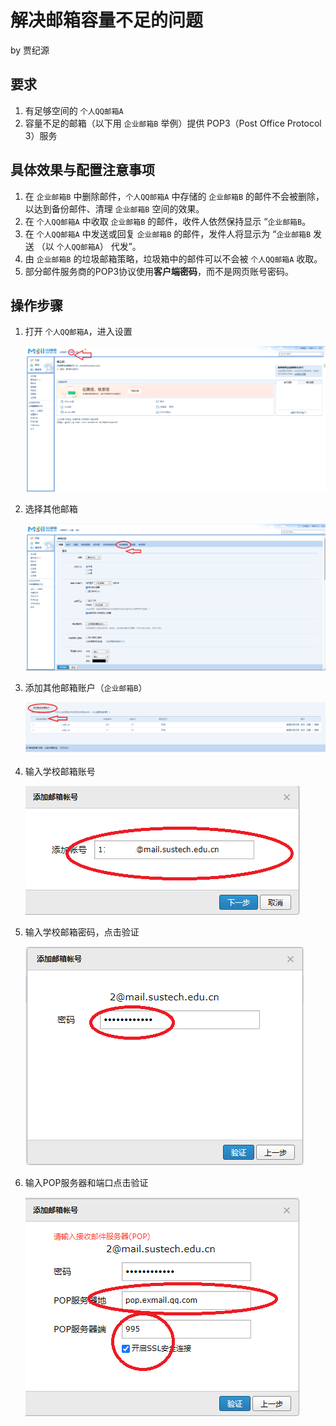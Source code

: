 # 解决邮箱容量不足的问题

by 贾纪源

## 要求
1. 有足够空间的 `个人QQ邮箱A`
2. 容量不足的邮箱（以下用 `企业邮箱B` 举例）提供 POP3（Post Office Protocol 3）服务

## 具体效果与配置注意事项
1. 在 `企业邮箱B` 中删除邮件，`个人QQ邮箱A` 中存储的 `企业邮箱B` 的邮件不会被删除，以达到备份邮件、清理 `企业邮箱B` 空间的效果。
2. 在 `个人QQ邮箱A` 中收取 `企业邮箱B` 的邮件，收件人依然保持显示 “`企业邮箱B`。
3. 在 `个人QQ邮箱A` 中发送或回复 `企业邮箱B` 的邮件，发件人将显示为 “`企业邮箱B` 发送 （以 `个人QQ邮箱A`） 代发”。
4. 由 `企业邮箱B` 的垃圾邮箱策略，垃圾箱中的邮件可以不会被 `个人QQ邮箱A` 收取。
5. 部分邮件服务商的POP3协议使用**客户端密码**，而不是网页账号密码。

## 操作步骤

1. 打开 `个人QQ邮箱A`，进入设置

    ![1](./send-receive-email-by-proxy/1.png)

2. 选择其他邮箱

    ![2](./send-receive-email-by-proxy/2.png)

3. 添加其他邮箱账户（`企业邮箱B`）

    ![3](./send-receive-email-by-proxy/3.png)

4. 输入学校邮箱账号

    ![4](./send-receive-email-by-proxy/4.png)

5. 输入学校邮箱密码，点击验证

    ![5](./send-receive-email-by-proxy/5.png)

6. 输入POP服务器和端口点击验证

    ![6](./send-receive-email-by-proxy/6.png)

